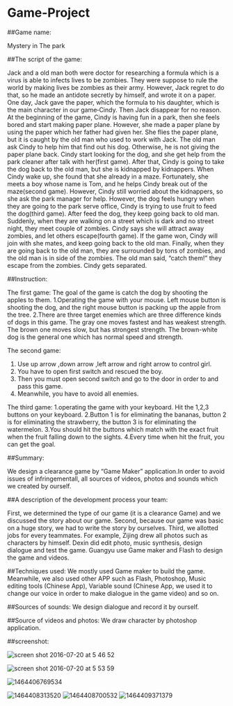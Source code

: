 # Game-Project
##Game name:

Mystery in The park

##The script of the game:

Jack and a old man both were doctor for researching a formula which is a virus is able to
infects lives to be zombies. They were suppose to rule the world by making lives be zombies as
their army. However, Jack regret to do that, so he made an antidote secretly by himself, and
wrote it on a paper. One day, Jack gave the paper, which the formula to his daughter, which is
the main character in our game‐Cindy. Then Jack disappear for no reason.
At the beginning of the game, Cindy is having fun in a park, then she feels bored and start
making paper plane. However, she made a paper plane by using the paper which her father had
given her. She flies the paper plane, but it is caught by the old man who used to work with Jack.
The old man ask Cindy to help him that find out his dog. Otherwise, he is not giving the paper
plane back.
Cindy start looking for the dog, and she get help from the park cleaner after talk with
her(first game). After that, Cindy is going to take the dog back to the old man, but she is
kidnapped by kidnappers. When Cindy wake up, she found that she already in a maze.
Fortunately, she meets a boy whose name is Tom, and he helps Cindy break out of the
maze(second game). However, Cindy still worried about the kidnappers, so she ask the park
manager for help. However, the dog feels hungry when they are going to the park serve office,
Cindy is trying to use fruit to feed the dog(third game). After feed the dog, they keep going back
to old man. Suddenly, when they are walking on a street which is dark and no street night, they
meet couple of zombies. Cindy says she will attract away zombies, and let others escape(fourth
game). If the game won, Cindy will join with she mates, and keep going back to the old man.
Finally, when they are going back to the old man, they are surrounded by tons of zombies,
and the old man is in side of the zombies. The old man said, “catch them!” they escape from
the zombies. Cindy gets separated.

##Instruction:

The first game:
The goal of the game is catch the dog by shooting the apples to them.
1.Operating the game with your mouse. Left mouse button is shooting the dog, and the right
mouse button is packing up the apple from the tree.
2.There are three target enemies which are three difference kinds of dogs in this game.
The gray one moves fastest and has weakest strength. The brown one moves slow, but has
strongest strength. The brown-white dog is the general one which has normal speed and strength.

The second game:
1. Use up arrow ,down arrow ,left arrow and right arrow to control girl.
2. You have to open first switch and rescued the boy.
3. Then you must open second switch and go to the door in order to and pass this game.
4. Meanwhile, you have to avoid all enemies.

The third game:
1.operating the game with your keyboard. Hit the 1,2,3 buttons on your keyboard.
2.Button 1 is for eliminating the bananas, button 2 is for eliminating the strawberry, the button 3
is for eliminating the watermelon.
3.You should hit the buttons which match with the exact fruit when the fruit falling down to the
sights.
4.Every time when hit the fruit, you can get the goal.

##Summary:

We design a clearance game by “Game Maker” application.In order to avoid issues of infringementall, 
all sources of videos, photos and sounds which we created by ourself.

##A description of the development process your team:

First, we determined the type of our game (it is a clearance Game) and we discussed the story about our game. Second, because our game was basic on a huge story, we had to write the story by ourselves. Third, we allotted jobs for every teammates. For example, Zijing drew all photos such as characters by himself. Dexin did edit photo, music synthesis, design dialogue and test the game. Guangyu use Game maker and Flash to design the game and videos. 

##Techniques used:
We mostly used Game maker to build the game. Meanwhile, we also used other APP such as Flash, Photoshop, Music editing tools (Chinese App), Variable sound (Chinese App, we used it to change our voice in order to make dialogue in the game video) and so on.

##Sources of sounds:
We design dialogue and record it by ourself.

##Source of videos and photos:
We draw character by photoshop application.

##screenshot:

![screen shot 2016-07-20 at 5 46 52](https://cloud.githubusercontent.com/assets/18043807/17007993/014821b2-4ea2-11e6-810e-8e7fbad62a4b.png)

![screen shot 2016-07-20 at 5 53 59](https://cloud.githubusercontent.com/assets/18043807/17008075/006e8e24-4ea3-11e6-8553-a6da1f71be8f.png)

![1464406769534](https://cloud.githubusercontent.com/assets/18043807/17008536/fd781dda-4ea6-11e6-8ce4-cc6a359d4043.gif)

![1464408313520](https://cloud.githubusercontent.com/assets/18043807/17008594/7afcd822-4ea7-11e6-9c8b-8521b9dfc364.gif)
![1464408700532](https://cloud.githubusercontent.com/assets/18043807/17008593/7af238b8-4ea7-11e6-9c3c-b0fd67d8e7b4.gif)
![1464409371379](https://cloud.githubusercontent.com/assets/18043807/17008595/7afd6db4-4ea7-11e6-9ee7-b77116c9fa5f.gif)
